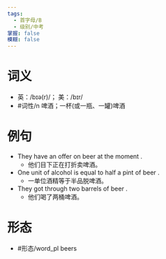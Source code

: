```yaml
---
tags:
  - 首字母/B
  - 级别/中考
掌握: false
模糊: false
---
```

# 词义
- 英：/bɪə(r)/； 美：/bɪr/
- #词性/n  啤酒；一杯(或一瓶、一罐)啤酒
# 例句
- They have an offer on beer at the moment .
	- 他们目下正在打折卖啤酒。
- One unit of alcohol is equal to half a pint of beer .
	- 一单位酒精等于半品脱啤酒。
- They got through two barrels of beer .
	- 他们喝了两桶啤酒。
# 形态
- #形态/word_pl beers
